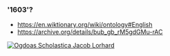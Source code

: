 ### '1603'?
- https://en.wiktionary.org/wiki/ontology#English
- https://archive.org/details/bub_gb_rM5gdGMu-rAC

[![Ogdoas Scholastica Jacob Lorhard](https://upload.wikimedia.org/wikipedia/commons/9/9d/Ogdoas_Scholastica_Jacob_Lorhard.jpg)](https://archive.org/details/bub_gb_rM5gdGMu-rAC)